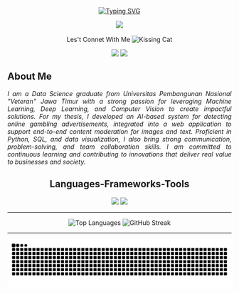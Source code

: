 <!-- Typing SVG by DenverCoder1 - https://github.com/DenverCoder1/readme-typing-svg -->
<p align="center">
<a href="https://git.io/typing-svg"><img src="https://readme-typing-svg.demolab.com?font=Poppins&weight=700&size=24&pause=1000&color=2C7FF7&width=435&lines=Hello+there!%2C+Welcome+to+My+Github+%F0%9F%91%8B" alt="Typing SVG" /></a>
</p>



<!-- Background -->
<p align="center">
 <a href="https://github.com/andrymldni">
  <img src="https://github.com/user-attachments/assets/39e9e00a-ee75-4290-ac79-bd8685d5f838"></a>
</p>

<p align="center">Les't Connet With Me <img src="https://raw.githubusercontent.com/Tarikul-Islam-Anik/Animated-Fluent-Emojis/master/Emojis/Smilies/Kissing%20Cat.png" alt="Kissing Cat" width="25" height="25" /></p>

<!-- Social icons section -->
<p align="center">
 <a href="https://www.linkedin.com/in/andrymldni/">
  <img src="https://img.shields.io/badge/LinkedIn-0077B5?style=for-the-badge&logo=linkedin&logoColor=white"/></a>

 <a href="https://www.instagram.com/andrymldni/">
  <img src="https://img.shields.io/badge/Instagram-%23E4405F.svg?style=for-the-badge&logo=Instagram&logoColor=white"/></a>

<h2> About Me</h2>
 <div align="justify"><p>
  <em>
I am a Data Science graduate from Universitas Pembangunan Nasional "Veteran" Jawa Timur with a strong passion for leveraging Machine Learning, Deep Learning, and Computer Vision to create impactful solutions. For my thesis, I developed an AI-based system for detecting online gambling advertisements, integrated into a web application to support end-to-end content moderation for images and text. Proficient in Python, SQL, and data visualization, I also bring strong communication, problem-solving, and team collaboration skills. I am committed to continuous learning and contributing to innovations that deliver real value to businesses and society.
  </em>
 </p></div>

<h2 align="center"> Languages-Frameworks-Tools </h2>

<div align="center">
    <img src="https://skillicons.dev/icons?i=stackoverflow,bootstrap,gcp,html,css,vscode,github,figma,tensorflow,git,r" />
    <img src="https://skillicons.dev/icons?i=wordpress,python,javascript,discord,firebase,mongodb,aws,java,php,mysql,flask" /><br>
</div>

___

<div align="center">
  <img height="150em" src="https://github-readme-stats.vercel.app/api/top-langs/?username=andrymldni&theme=codeSTACKr&hide_border=true&layout=compact" alt="Top Languages"/>
  <img height="150em" src="https://github-readme-streak-stats.herokuapp.com/?user=andrymldni&theme=codeSTACKr&hide_border=true" alt="GitHub Streak"/>
</div>

___


<div align="center">
  <img src="https://github.com/andrymldni/andrymldni/blob/output/github-contribution-grid-snake-dark.svg" alt="Contribution Snake Animation"/>
</div>

